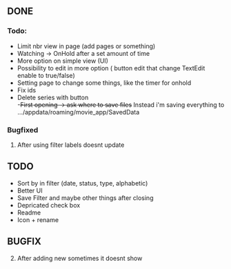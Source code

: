 ## DONE

### Todo:
- Limit nbr view in page (add pages or something)<br/>
- Watching -> OnHold after a set amount of time
- More option on simple view (UI)<br/>
- Possibility to edit in more option ( button edit that change TextEdit enable to true/false)<br/>
- Setting page to change some things, like the timer for onhold
- Fix ids
- Delete series with button <br/>
-~~First opening -> ask where to save files~~ Instead i'm saving everything to .../appdata/roaming/movie_app/SavedData

### Bugfixed
1. After using filter labels doesnt update

## TODO

- Sort by in filter (date, status, type, alphabetic)
- Better UI
- Save Filter and maybe other things after closing
- Depricated check box
- Readme
- Icon + rename 


## BUGFIX

2. After adding new sometimes it doesnt show
